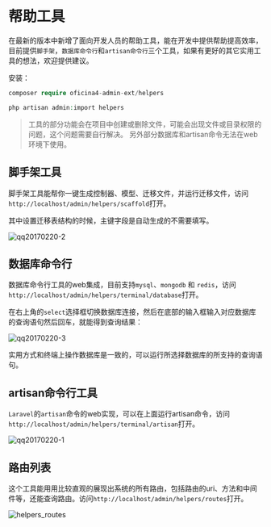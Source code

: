 # 帮助工具

在最新的版本中新增了面向开发人员的帮助工具，能在开发中提供帮助提高效率，目前提供`脚手架`，`数据库命令行`和`artisan命令行`三个工具，如果有更好的其它实用工具的想法，欢迎提供建议。

安装：
```php
composer require oficina4-admin-ext/helpers

php artisan admin:import helpers
```

> 工具的部分功能会在项目中创建或删除文件，可能会出现文件或目录权限的问题，这个问题需要自行解决。
> 另外部分数据库和artisan命令无法在web环境下使用。

## 脚手架工具

脚手架工具能帮你一键生成控制器、模型、迁移文件，并运行迁移文件，访问`http://localhost/admin/helpers/scaffold`打开。

其中设置迁移表结构的时候，主键字段是自动生成的不需要填写。

![qq20170220-2](https://cloud.githubusercontent.com/assets/1479100/23147949/cbf03e84-f81d-11e6-82b7-d7929c3033a0.png)

## 数据库命令行

数据库命令行工具的web集成，目前支持`mysql`、`mongodb` 和 `redis`，访问`http://localhost/admin/helpers/terminal/database`打开。

在右上角的`select`选择框切换数据库连接，然后在底部的输入框输入对应数据库的查询语句然后回车，就能得到查询结果：

![qq20170220-3](https://cloud.githubusercontent.com/assets/1479100/23147951/ce08e5d6-f81d-11e6-8b20-605e8cd06167.png)

实用方式和终端上操作数据库是一致的，可以运行所选择数据库的所支持的查询语句。

## artisan命令行工具

`Laravel`的`artisan`命令的web实现，可以在上面运行artisan命令，访问`http://localhost/admin/helpers/terminal/artisan`打开。

![qq20170220-1](https://cloud.githubusercontent.com/assets/1479100/23147963/da8a5d30-f81d-11e6-97b9-239eea900ad3.png)

## 路由列表

这个工具能用用比较直观的展现出系统的所有路由，包括路由的uri、方法和中间件等，还能查询路由。访问`http://localhost/admin/helpers/routes`打开。

![helpers_routes](https://user-images.githubusercontent.com/1479100/30899066-e8bdd5ca-a390-11e7-809d-4ceccd0da27f.png)
